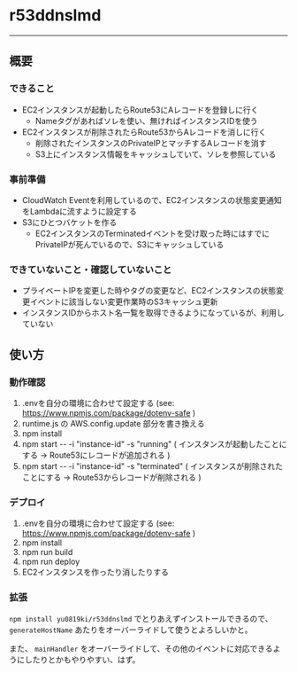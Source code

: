# r53ddnslmd
---
## 概要
### できること
* EC2インスタンスが起動したらRoute53にAレコードを登録しに行く
  * Nameタグがあればソレを使い、無ければインスタンスIDを使う
* EC2インスタンスが削除されたらRoute53からAレコードを消しに行く
  * 削除されたインスタンスのPrivateIPとマッチするAレコードを消す
  * S3上にインスタンス情報をキャッシュしていて、ソレを参照している

### 事前準備
* CloudWatch Eventを利用しているので、EC2インスタンスの状態変更通知をLambdaに流すように設定する
* S3にひとつバケットを作る
  * EC2インスタンスのTerminatedイベントを受け取った時にはすでにPrivateIPが死んでいるので、S3にキャッシュしている

### できていないこと・確認していないこと
* プライベートIPを変更した時やタグの変更など、EC2インスタンスの状態変更イベントに該当しない変更作業時のS3キャッシュ更新
* インスタンスIDからホスト名一覧を取得できるようになっているが、利用していない

## 使い方

### 動作確認

1. .envを自分の環境に合わせて設定する (see: https://www.npmjs.com/package/dotenv-safe )
2. runtime.js の AWS.config.update 部分を書き換える
3. npm install
4. npm start -- -i "instance-id" -s "running" ( インスタンスが起動したことにする → Route53にレコードが追加される )
5. npm start -- -i "instance-id" -s "terminated" ( インスタンスが削除されたことにする → Route53からレコードが削除される )

### デプロイ

1. .envを自分の環境に合わせて設定する (see: https://www.npmjs.com/package/dotenv-safe )
2. npm install
3. npm run build
4. npm run deploy
5. EC2インスタンスを作ったり消したりする

### 拡張

`npm install yu0819ki/r53ddnslmd` でとりあえずインストールできるので、 `generateHostName` あたりをオーバーライドして使うとよろしいかと。

また、 `mainHandler` をオーバーライドして、その他のイベントに対応できるようにしたりとかもやりやすい、はず。
